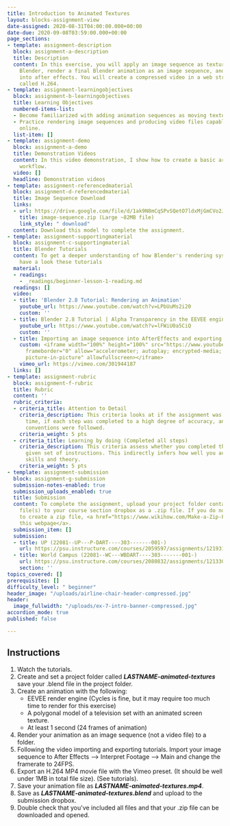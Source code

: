 ```yaml
---
title: Introduction to Animated Textures
layout: blocks-assignment-view
date-assigned: 2020-08-31T04:00:00.000+00:00
date-due: 2020-09-08T03:59:00.000+00:00
page_sections:
- template: assignment-description
  block: assignment-a-description
  title: Description
  content: In this exercise, you will apply an image sequence as texture object in
    Blender, render a final Blender animation as an image sequence, and import it
    into after effects. You will create a compressed video in a web streaming format
    called H.264.
- template: assignment-learningobjectives
  block: assignment-b-learningobjectives
  title: Learning Objectives
  numbered-items-list:
  - Become familiarized with adding animation sequences as moving textures on 3D geometry.
  - Practice rendering image sequences and producing video files capable to be streamed
    online.
  list-item: []
- template: assignment-demo
  block: assignment-a-demo
  title: Demonstration Videos
  content: In this video demonstration, I show how to create a basic armature rigging
    workflow.
  video: []
  headline: Demonstration videos
- template: assignment-referencedmaterial
  block: assignment-d-referencedmaterial
  title: Image Sequence Download
  links:
  - url: https://drive.google.com/file/d/1ak9N8mCqSPvSQetO7ldxMjGmCVo2JI1e/view?usp=sharing
    title: image-sequence.zip (Large ~82MB file)
    link_style: " download"
  content: Download this model to complete the assignment.
- template: assignment-supportingmaterial
  block: assignment-c-supportingmaterial
  title: Blender Tutorials
  content: To get a deeper understanding of how Blender's rendering system works,
    have a look these tutorials
  material:
  - readings:
    - _readings/beginner-lesson-1-reading.md
  readings: []
  video:
  - title: 'Blender 2.8 Tutorial: Rendering an Animation'
    youtube_url: https://www.youtube.com/watch?v=LPbUuMs2i20
    custom: ''
  - title: Blender 2.8 Tutorial | Alpha Transparency in the EEVEE engine
    youtube_url: https://www.youtube.com/watch?v=lFWiU0a5CiQ
    custom: ''
  - title: Importing an image sequence into AfterEffects and exporting to H.264
    custom: <iframe width="100%" height="100%" src="https://www.youtube-nocookie.com/embed/videoseries?list=PLa1F2ddGya_-UvuAqHAksYnB0qL9yWDO6"
      frameborder="0" allow="accelerometer; autoplay; encrypted-media; gyroscope;
      picture-in-picture" allowfullscreen></iframe>
    vimeo_url: https://vimeo.com/301944187
  links: []
- template: assignment-rubric
  block: assignment-f-rubric
  title: Rubric
  content: ''
  rubric_criteria:
  - criteria_title: Attention to Detail
    criteria_description: This criteria looks at if the assignment was submitted on
      time, if each step was completed to a high degree of accuracy, and if file naming
      conventions were followed.
    criteria_weight: 5 pts
  - criteria_title: Learning by doing (Completed all steps)
    criteria_description: This criteria assess whether you completed the assignment's
      given set of instructions. This indirectly infers how well you acquired foundational
      skills and theory.
    criteria_weight: 5 pts
- template: assignment-submission
  block: assignment-g-submission
  submission-notes-enabled: true
  submission_uploads_enabled: true
  title: Submission
  content: To complete the assignment, upload your project folder containing your
    file(s) to your course section dropbox as a .zip file. If you do not know how
    to create a zip file, <a href="https://www.wikihow.com/Make-a-Zip-File" title="">see
    this webpage</a>.
  submission_item: []
  submission:
  - title: UP (22081--UP---P-DART----303-------001-)
    url: https://psu.instructure.com/courses/2059597/assignments/12193177
  - title: World Campus (22081--WC---WBDART----303-------001-)
    url: https://psu.instructure.com/courses/2080832/assignments/12133055
    section: ''
topics_covered: []
prerequisites: []
difficulty_level: " beginner"
header_image: "/uploads/airline-chair-header-compressed.jpg"
header:
  image_fullwidth: "/uploads/ex-7-intro-banner-compressed.jpg"
accordion_mode: true
published: false

---
```

## Instructions

1. Watch the tutorials.
2. Create and set a project folder called **_LASTNAME-animated-textures_** save your .blend file in the project folder.
3. Create an animation with the following:
   * EEVEE render engine (Cycles is fine, but it may require too much time to render for this exercise)
   * A polygonal model of a television set with an animated screen texture.
   * At least 1 second (24 frames of animation)
4. Render your animation as an image sequence (not a video file) to a folder.
5. Following the video importing and exporting tutorials. Import your image sequence to After Effects –> Interpret Footage –> Main and change the framerate to 24FPS.
6. Export an H.264 MP4 movie file with the Vimeo preset. (It should be well under 1MB in total file size). (See tutorials).
7. Save your animation file as **_LASTNAME-animated-textures.mp4_**.
8. Save as **_LASTNAME-animated-textures.blend_** and upload to the submission dropbox.
9. Double check that you've included all files and that your .zip file can be downloaded and opened.